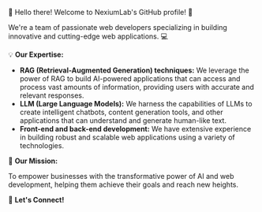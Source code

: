 👋 Hello there! Welcome to NexiumLab's GitHub profile! 🚀

We're a team of passionate web developers specializing in building innovative and cutting-edge web applications. 💻

💡 **Our Expertise:**

*   **RAG (Retrieval-Augmented Generation) techniques:** We leverage the power of RAG to build AI-powered applications that can access and process vast amounts of information, providing users with accurate and relevant responses.
*   **LLM (Large Language Models):** We harness the capabilities of LLMs to create intelligent chatbots, content generation tools, and other applications that can understand and generate human-like text.
*   **Front-end and back-end development:** We have extensive experience in building robust and scalable web applications using a variety of technologies.

🚀 **Our Mission:**

To empower businesses with the transformative power of AI and web development, helping them achieve their goals and reach new heights.

🔗 **Let's Connect!**
